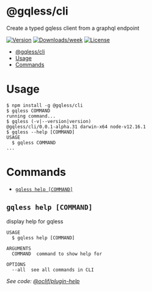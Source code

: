 # @gqless/cli

Create a typed gqless client from a graphql endpoint

[![Version](https://img.shields.io/npm/v/@gqless/cli.svg)](https://npmjs.org/package/@oclif/example-multi-ts)
[![Downloads/week](https://img.shields.io/npm/dw/@gqless/cli.svg)](https://npmjs.org/package/@oclif/example-multi-ts)
[![License](https://img.shields.io/npm/l/@oclif/example-multi-ts.svg)](https://github.com/oclif/example-multi-ts/blob/master/package.json)

<!-- toc -->

- [@gqless/cli](#gqlesscli)
- [Usage](#usage)
- [Commands](#commands)
<!-- tocstop -->

# Usage

<!-- usage -->

```sh-session
$ npm install -g @gqless/cli
$ gqless COMMAND
running command...
$ gqless (-v|--version|version)
@gqless/cli/0.0.1-alpha.31 darwin-x64 node-v12.16.1
$ gqless --help [COMMAND]
USAGE
  $ gqless COMMAND
...
```

<!-- usagestop -->

# Commands

<!-- commands -->

- [`gqless help [COMMAND]`](#gqless-help-command)

## `gqless help [COMMAND]`

display help for gqless

```
USAGE
  $ gqless help [COMMAND]

ARGUMENTS
  COMMAND  command to show help for

OPTIONS
  --all  see all commands in CLI
```

_See code: [@oclif/plugin-help](https://github.com/oclif/plugin-help/blob/v2.2.3/src/commands/help.ts)_

<!-- commandsstop -->
